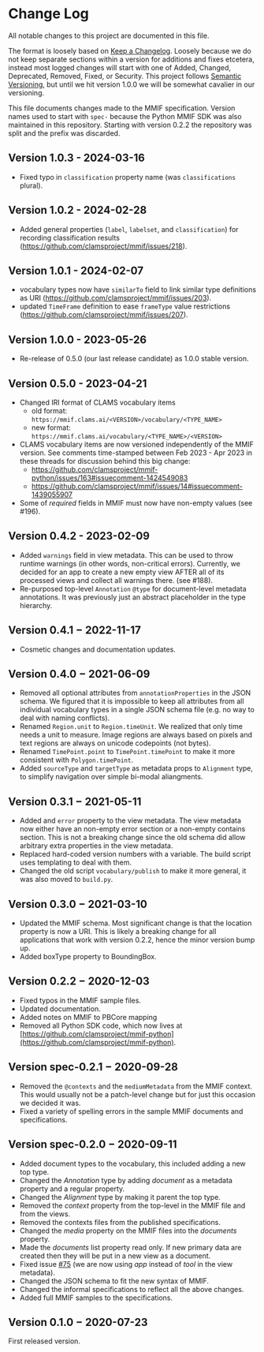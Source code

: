 # Change Log

All notable changes to this project are documented in this file.

The format is loosely based on [Keep a Changelog](http://keepachangelog.com/). Loosely because we do not keep separate sections within a version for additions and fixes etcetera, instead most logged changes will start with one of Added, Changed, Deprecated, Removed, Fixed, or Security. This project follows [Semantic Versioning](http://semver.org/), but until we hit version 1.0.0 we will be somewhat cavalier in our versioning.

This file documents changes made to the MMIF specification. Version names used to start with `spec-` because the Python MMIF SDK was also maintained in this repository. Starting with version 0.2.2 the repository was split and the prefix was discarded.

## Version 1.0.3 - 2024-03-16
- Fixed typo in `classification` property name (was `classifications` plural).

## Version 1.0.2 - 2024-02-28
- Added general properties (`label`, `labelset`, and `classification`) for recording classification results (https://github.com/clamsproject/mmif/issues/218).

## Version 1.0.1 - 2024-02-07
- vocabulary types now have `similarTo` field to link similar type definitions as URI (https://github.com/clamsproject/mmif/issues/203).
- updated `TimeFrame` definition to ease `frameType` value restrictions (https://github.com/clamsproject/mmif/issues/207).

## Version 1.0.0 - 2023-05-26 

- Re-release of 0.5.0 (our last release candidate) as 1.0.0 stable version. 

## Version 0.5.0 - 2023-04-21

- Changed IRI format of CLAMS vocabulary items
    * old format: `https://mmif.clams.ai/<VERSION>/vocabulary/<TYPE_NAME>`
    * new format: `https://mmif.clams.ai/vocabulary/<TYPE_NAME>/<VERSION>`
- CLAMS vocabulary items are now versioned independently of the MMIF version. See comments time-stamped between Feb 2023 - Apr 2023 in these threads for discussion behind this big change: 
    - https://github.com/clamsproject/mmif-python/issues/163#issuecomment-1424549083
    - https://github.com/clamsproject/mmif/issues/14#issuecomment-1439055907
- Some of *required* fields in MMIF must now have non-empty values (see #196). 

## Version 0.4.2 - 2023-02-09 

- Added `warnings` field in view metadata. This can be used to throw runtime warnings (in other words, non-critical errors). Currently, we decided for an app to create a new empty view AFTER all of its processed views and collect all warnings there. (see #188). 
- Re-purposed top-level `Annotation` `@type` for document-level metadata annotations. It was previously just an abstract placeholder in the type hierarchy. 

## Version 0.4.1 − 2022-11-17

- Cosmetic changes and documentation updates.


## Version 0.4.0 − 2021-06-09

- Removed all optional attributes from `annotationProperties` in the JSON schema. We figured that it is impossible to keep all attributes from all individual vocabulary types in a single JSON schema file (e.g. no way to deal with naming conflicts).
- Renamed `Region.unit` to `Region.timeUnit`. We realized that only time needs a unit to measure. Image regions are always based on pixels and text regions are always on unicode codepoints (not bytes).
- Renamed `TimePoint.point` to `TimePoint.timePoint` to make it more consistent with `Polygon.timePoint`.
- Added `sourceType` and `targetType` as metadata props to `Alignment` type, to simplify navigation over simple bi-modal aliangments.

## Version 0.3.1 − 2021-05-11

- Added and `error` property to the view metadata. The view metadata now either have an non-empty error section or a non-empty contains section. This is not a breaking change since the old schema did allow arbitrary extra properties in the view metadata.
- Replaced hard-coded version numbers with a variable. The build script uses templating to deal with them.
- Changed the old script `vocabulary/publish` to make it more general, it was also moved to `build.py`.


## Version 0.3.0 − 2021-03-10

- Updated the MMIF schema. Most significant change is that the location property is now a URI. This is likely a breaking change for all applications that work with version 0.2.2, hence the minor version bump up.
- Added boxType property to BoundingBox.


## Version 0.2.2 − 2020-12-03

- Fixed typos in the MMIF sample files.
- Updated documentation.
- Added notes on MMIF to PBCore mapping
- Removed all Python SDK code, which now lives at [https://github.com/clamsproject/mmif-python](https://github.com/clamsproject/mmif-python).

## Version spec-0.2.1 − 2020-09-28

- Removed the `@contexts` and the `mediumMetadata` from the MMIF context. This would usually not be a patch-level change but for just this occasion we decided it was.
- Fixed a variety of spelling errors in the sample MMIF documents and specifications.


## Version spec-0.2.0 − 2020-09-11

- Added document types to the vocabulary, this included adding a new top type.
- Changed the *Annotation* type by adding *document* as a metadata property and a regular property.
- Changed the *Alignment* type by making it parent the top type.
- Removed the *context* property from the top-level in the MMIF file and from the views.
- Removed the contexts files from the published specifications.
- Changed the *media* property on the MMIF files into the *documents* property.
- Made the *documents* list property read only. If new primary data are created then they will be put in a new view as a document.
- Fixed issue [#75](https://github.com/clamsproject/mmif/issues/75) (we are now using *app* instead of *tool* in the view metadata).
- Changed the JSON schema to fit the new syntax of MMIF.
- Changed the informal specifications to reflect all the above changes.
- Added full MMIF samples to the specifications.


## Version 0.1.0 − 2020-07-23

First released version. 
